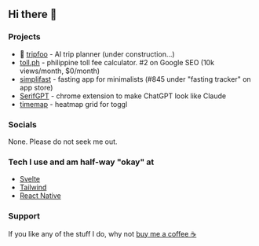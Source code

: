 ## Hi there 👋

### Projects

- 🚧 [tripfoo](https://tripfoo.com/) - AI trip planner (under construction...)
- [toll.ph](https://toll.ph/) - philippine toll fee calculator. #2 on Google SEO (10k views/month, $0/month)
- [simplifast](https://apps.apple.com/ph/app/simplifast-fasting-tracker/id6714461740) - fasting app for minimalists (#845 under "fasting tracker" on app store)
- [SerifGPT]() - chrome extension to make ChatGPT look like Claude
- [timemap](https://timemap.cc/home) - heatmap grid for toggl

### Socials

None. Please do not seek me out.

### Tech I use and am half-way "okay" at

- [Svelte](https://svelte.dev/)
- [Tailwind](https://tailwindcss.com/)
- [React Native](https://reactnative.dev/)

### Support

If you like any of the stuff I do, why not [buy me a coffee ☕️](https://www.buymeacoffee.com/ryanarnold)
